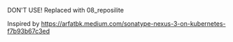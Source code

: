 DON'T USE! Replaced with 08_reposilite

Inspired by https://arfatbk.medium.com/sonatype-nexus-3-on-kubernetes-f7b93b67c3ed
